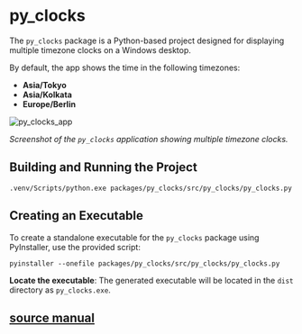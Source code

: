 # py_clocks

The `py_clocks` package is a Python-based project designed for displaying multiple timezone clocks on a Windows desktop.

By default, the app shows the time in the following timezones:
  - **Asia/Tokyo**
  - **Asia/Kolkata**
  - **Europe/Berlin**

![py_clocks_app](https://chaitu-ycr.github.io/automotive-test-kit/packages/images/py_clocks_app.png)

*Screenshot of the `py_clocks` application showing multiple timezone clocks.*

## Building and Running the Project

```.venv/Scripts/python.exe packages/py_clocks/src/py_clocks/py_clocks.py```

## Creating an Executable

To create a standalone executable for the `py_clocks` package using PyInstaller, use the provided script:

```pyinstaller --onefile packages/py_clocks/src/py_clocks/py_clocks.py```

**Locate the executable**: The generated executable will be located in the `dist` directory as `py_clocks.exe`.

## [source manual](https://chaitu-ycr.github.io/automotive-test-kit/packages/py_clocks/#source-manual)
